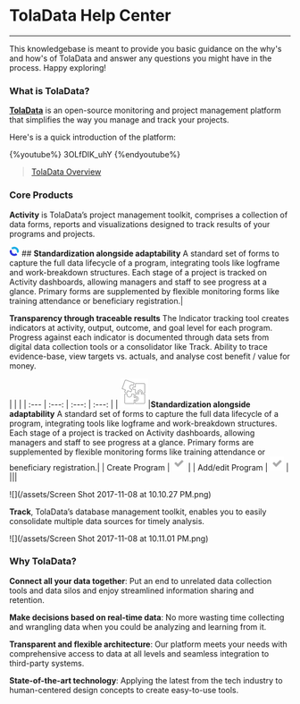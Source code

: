 
# TolaData Help Center
---
This knowledgebase is meant to provide you basic guidance on the why's and how's of TolaData and answer any questions you might have in the process. Happy exploring!

### What is TolaData?

[**TolaData**](http://toladata.com) is an open-source monitoring and project management platform that simplifies the way you manage and track your projects.

Here's is a quick introduction of the platform:

{%youtube%} 3OLfDlK_uhY {%endyoutube%}
> [TolaData Overview](https://youtu.be/3OLfDlK_uhY)

### Core Products
**Activity** is TolaData’s project management toolkit, comprises a collection of data forms, reports and visualizations designed to track results of your programs and projects.

![](/assets/Activity_Logo.jpg) ## **Standardization alongside adaptability** 
A standard set of forms to capture the full data lifecycle of a program, integrating tools like logframe and work-breakdown structures. Each stage of a project is tracked on Activity dashboards, allowing managers and staff to see progress at a glance. Primary forms are supplemented by flexible monitoring forms like training attendance or beneficiary registration.|

**Transparency through traceable results**
The Indicator tracking tool creates indicators at activity, output, outcome, and goal level for each program. 
Progress against each indicator is documented through data sets from digital data collection tools or a consolidator like Track. 
Ability to trace evidence-base, view targets vs. actuals, and analyse cost benefit / value for money.


| |  | 
| :--- | :---: | :---: | :---: |
| ![](/assets/standard.png)|**Standardization alongside adaptability** A standard set of forms to capture the full data lifecycle of a program, integrating tools like logframe and work-breakdown structures. Each stage of a project is tracked on Activity dashboards, allowing managers and staff to see progress at a glance. Primary forms are supplemented by flexible monitoring forms like training attendance or beneficiary registration.|
| Create Program | ![](/assets/fa-check.png) |
| Add/edit Program | ![](/assets/fa-check.png) |
|||



![](/assets/Screen Shot 2017-11-08 at 10.10.27 PM.png)

**Track**, TolaData’s database management toolkit, enables you to easily consolidate multiple data sources for timely analysis.

![](/assets/Screen Shot 2017-11-08 at 10.11.01 PM.png)

### Why TolaData?
**Connect all your data together**: Put an end to unrelated data collection tools and data silos and enjoy streamlined information sharing and retention.

**Make decisions based on real-time data**: No more wasting time collecting and wrangling data when you could be analyzing and learning from it.

**Transparent and flexible architecture**: Our platform meets your needs with comprehensive access to data at all levels and seamless integration to third-party systems.

**State-of-the-art technology**: Applying the latest from the tech industry to human-centered design concepts to create easy-to-use tools.


